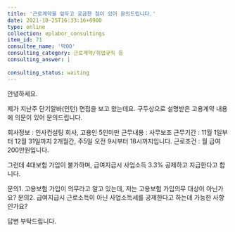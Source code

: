 ```yaml
---
title: '근로계약을 앞두고 궁금한 점이 있어 문의드립니다.'
date: 2021-10-25T16:33:16+0900
type: online
collection: eplabor_consultings
item_id: 71
consultee_name: '박OO'
consulting_category: 근로계약/취업규칙 등
consulting_answer: |
    
consulting_status: waiting
---
```


안녕하세요.

제가 지난주 단기알바(인턴) 면접을 보고 왔는데요. 구두상으로 설명받은 고용계약 내용에 의문이 있어 문의드립니다.

회사정보 : 인사컨설팅 회사, 고용인 5인미만
근무내용 : 사무보조 
근무기간 : 11월 1일부터 12월 31일까지 2개월간, 주5일 오전 9시부터 18시까지입니다.
근로조건 : 월 급여 200만원입니다.

그런데 4대보험 가입이 불가하며, 급여지급시 사업소득 3.3% 공제하고 지급한다고 합니다.

문의1. 고용보험 가입이 의무라고 알고 있는데, 저는 고용보험 가입의무 대상이 아닌가요?
문의2. 급여지급시 근로소득이 아닌 사업소득세를 공제한다고 하는데 가능한 사항인가요?

답변 부탁드립니다.
